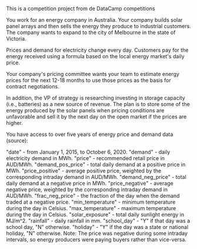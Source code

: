 This is a competition project from de DataCamp competitions

You work for an energy company in Australia. Your company builds solar panel arrays and then sells the energy they produce to industrial customers. The company wants to expand to the city of Melbourne in the state of Victoria. 

Prices and demand for electricity change every day. Customers pay for the energy received using a formula based on the local energy market's daily price.

Your company's pricing committee wants your team to estimate energy prices for the next 12-18 months to use those prices as the basis for contract negotiations.

In addition, the VP of strategy is researching investing in storage capacity (i.e., batteries) as a new source of revenue. The plan is to store some of the energy produced by the solar panels when pricing conditions are unfavorable and sell it by the next day on the open market if the prices are higher.

You have access to over five years of energy price and demand data (source):

"date" - from January 1, 2015, to October 6, 2020.
"demand" - daily electricity demand in MWh.
"price" - recommended retail price in AUD/MWh.
"demand_pos_price" - total daily demand at a positive price in MWh.
"price_positive" - average positive price, weighted by the corresponding intraday demand in AUD/MWh.
"demand_neg_price" - total daily demand at a negative price in MWh.
"price_negative" - average negative price, weighted by the corresponding intraday demand in AUD/MWh.
"frac_neg_price" - the fraction of the day when the demand traded at a negative price.
"min_temperature" - minimum temperature during the day in Celsius.
"max_temperature" - maximum temperature during the day in Celsius.
"solar_exposure" - total daily sunlight energy in MJ/m^2.
"rainfall" - daily rainfall in mm.
"school_day" - "Y" if that day was a school day, "N" otherwise.
"holiday" - "Y" if the day was a state or national holiday, "N" otherwise.
Note: The price was negative during some intraday intervals, so energy producers were paying buyers rather than vice-versa.